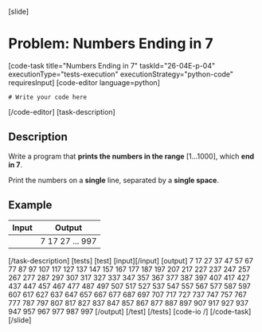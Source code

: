 [slide]
# Problem: Numbers Ending in 7
[code-task title="Numbers Ending in 7" taskId="26-04E-p-04" executionType="tests-execution" executionStrategy="python-code" requiresInput]
[code-editor language=python]
```
# Write your code here
```
[/code-editor]
[task-description]
## Description
Write a program that **prints the numbers in the range** \[1...1000\], which **end in 7**. 

Print the numbers on a **single** line, separated by a **single space**.

## Example

| **Input** | **Output** |
| --- | --- |
| | 7 17 27 ... 997 |
[/task-description]
[tests]
[test]
[input][/input]
[output]
7 17 27 37 47 57 67 77 87 97 107 117 127 137 147 157 167 177 187 197 207 217 227 237 247 257 267 277 287 297 307 317 327 337 347 357 367 377 387 397 407 417 427 437 447 457 467 477 487 497 507 517 527 537 547 557 567 577 587 597 607 617 627 637 647 657 667 677 687 697 707 717 727 737 747 757 767 777 787 797 807 817 827 837 847 857 867 877 887 897 907 917 927 937 947 957 967 977 987 997
[/output]
[/test]
[/tests]
[code-io /]
[/code-task]
[/slide]
